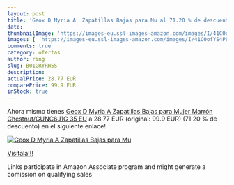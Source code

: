 ```yaml
---
layout: post
title: 'Geox D Myria A  Zapatillas Bajas para Mu al 71.20 % de descuento'
date: 
thumbnailImage: 'https://images-eu.ssl-images-amazon.com/images/I/41C0ofYS4PL._SL200_.jpg'
images: [ 'https://images-eu.ssl-images-amazon.com/images/I/41C0ofYS4PL._SL200_.jpg' ]
comments: true
category: ofertas
author: ring
slug: B01GRYRH5S
description:
actualPrice: 28.77 EUR
comparePrice: 99.9 EUR
inStock: true
---
```


Ahora mismo tienes [Geox D Myria A  Zapatillas Bajas para Mujer  Marrón  Chestnut/GUNC6J1G   35 EU](https://www.amazon.es/dp/B01GRYRH5S/?tag=tolees-21) a 28.77 EUR (original: 99.9 EUR) (71.20 %  de descuento) en el siguiente enlace!

[![Geox D Myria A  Zapatillas Bajas para Mu](https://images-eu.ssl-images-amazon.com/images/I/41C0ofYS4PL._SL200_.jpg)](https://www.amazon.es/dp/B01GRYRH5S/?tag=tolees-21)

[Visítala!!!](https://www.amazon.es/dp/B01GRYRH5S/?tag=tolees-21)

Links participate in Amazon Associate program and might generate a comission on qualifying sales
